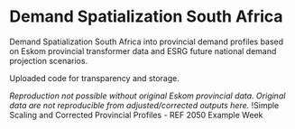 # Demand Spatialization South Africa
 Demand Spatialization South Africa into provincial demand profiles based on Eskom provincial transformer data and ESRG future national demand projection scenarios.

Uploaded code for transparency and storage.

*Reproduction not possible without original Eskom provincial data. Original data are not reproducible from adjusted/corrected outputs here.*
!Simple Scaling and Corrected Provincial Profiles - REF 2050 Example Week
